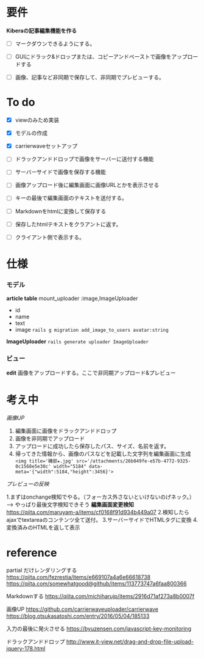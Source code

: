 # 要件
**Kiberaの記事編集機能を作る**
- [ ] マークダウンできるようにする。
- [ ] GUIにドラック&ドロップまたは、コピーアンドペーストで画像をアップロードする
- [ ] 画像、記事など非同期で保存して、非同期でプレビューする。


# To do
- [x] viewのみため実装
- [x] モデルの作成
- [x] carrierwaveセットアップ
- [ ] ドラックアンドドロップで画像をサーバーに送付する機能
- [ ] サーバーサイドで画像を保存する機能
- [ ] 画像アップロード後に編集画面に画像URLとかを表示させる
- [ ] キーの最後で編集画面のテキストを送付する。
- [ ] Markdownをhtmlに変換して保存する
- [ ] 保存したhtmlテキストをクラアントに返す。
- [ ] クライアント側で表示する。


# 仕様
### モデル

**article table**
mount_uploader :image,ImageUploader

- id
- name
- text
- image
```rails g migration add_image_to_users avatar:string```

**ImageUploader**
```rails generate uploader ImageUploader```



###  ビュー
**edit**
画像をアップロードする。ここで非同期アップロード&プレビュー


# 考え中

*画像UP*
1. 編集画面に画像をドラックアンドドロップ　
2. 画像を非同期でアップロード　　　
3. アップロードに成功したら保存したパス、サイズ、名前を返す。
4. 帰ってきた情報から、画像のパスなどを記載した文字列を編集画面に生成
```<img title='磯部★.jpg' src='/attachments/26b049fe-e57b-4772-9325-0c1568e5e30c' width="5184" data-meta='{"width":5184,"height":3456}'>```


*プレビューの反映*

1.まずはonchange検知でやる。（フォーカス外さないといけないのげネック。） --> やっぱり最後文字検知できそう
**編集画面変更検知**
https://qiita.com/maruyam-a/items/cf0168f91d934b449a07
2.検知したらajaxでtextareaのコンテンツ全て送付。
3.サーバーサイドでHTMLタグに変換
4.変換済みのHTMLを返して表示



# reference
partial だけレンダリングする
https://qiita.com/fezrestia/items/e669107a4a6e66618738
https://qiita.com/somewhatgood@github/items/113773747a6faa800366

Markdownする
https://qiita.com/michiharujp/items/2916d71af273a8b0007f

画像UP
https://github.com/carrierwaveuploader/carrierwave
https://blog.otsukasatoshi.com/entry/2016/05/04/185133

入力の最後に発火させる
https://byuzensen.com/javascript-key-monitoring

ドラックアンドドロップ
http://www.it-view.net/drag-and-drop-file-upload-jquery-178.html